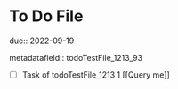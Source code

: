 # To Do File

due:: 2022-09-19

metadatafield:: todoTestFile_1213_93

- [ ] Task of todoTestFile_1213 1 [[Query me]]
